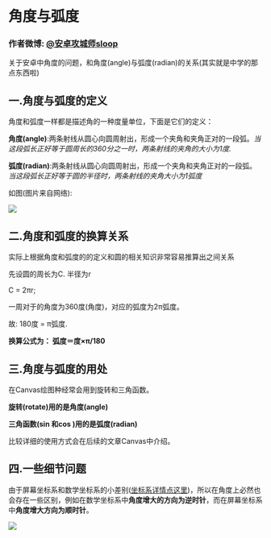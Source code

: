 # 角度与弧度
### 作者微博: [@安卓攻城师sloop](http://weibo.com/5459430586)
关于安卓中角度的问题，和角度(angle)与弧度(radian)的关系(其实就是中学的那点东西啦)

## 一.角度与弧度的定义
角度和弧度一样都是描述角的一种度量单位，下面是它们的定义：

<b>角度(angle)</b>:两条射线从圆心向圆周射出，形成一个夹角和夹角正对的一段弧。<i>当这段弧长正好等于圆周长的360分之一时，两条射线的夹角的大小为1度.</i>

<b>弧度(radian)</b>:两条射线从圆心向圆周射出，形成一个夹角和夹角正对的一段弧。<i>当这段弧长正好等于圆的半径时，两条射线的夹角大小为1弧度</i>

如图(图片来自网络):

![](https://github.com/GcsSloop/AndroidNote/blob/master/%E9%97%AE%E9%A2%98/%E8%A7%92%E5%BA%A6%E4%B8%8E%E5%BC%A7%E5%BA%A6/Art/%E8%A7%92%E5%BA%A6%E4%B8%8E%E5%BC%A7%E5%BA%A61.png)

## 二.角度和弧度的换算关系
实际上根据角度和弧度的的定义和圆的相关知识非常容易推算出之间关系

先设圆的周长为C. 半径为r

C = 2πr;

一周对于的角度为360度(角度)，对应的弧度为2π弧度。

故: 180度 = π弧度.

<b>换算公式为：  弧度＝度×π/180 </b>

## 三.角度与弧度的用处
在Canvas绘图种经常会用到旋转和三角函数。

<b>旋转(rotate)用的是角度(angle)</b>

<b>三角函数(sin 和cos )用的是弧度(radian)</b>

比较详细的使用方式会在后续的文章Canvas中介绍。

## 四.一些细节问题
由于屏幕坐标系和数学坐标系的小差别([坐标系详情点这里](https://github.com/GcsSloop/AndroidNote/blob/master/%E9%97%AE%E9%A2%98/%E5%9D%90%E6%A0%87%E7%B3%BB/%E5%9D%90%E6%A0%87%E7%B3%BB.md))，所以在角度上必然也会存在一些区别，例如在数学坐标系中<b>角度增大的方向为逆时针</b>，而在屏幕坐标系中<b>角度增大方向为顺时针</b>。

![](https://github.com/GcsSloop/AndroidNote/blob/master/%E9%97%AE%E9%A2%98/%E8%A7%92%E5%BA%A6%E4%B8%8E%E5%BC%A7%E5%BA%A6/Art/%E8%A7%92%E5%BA%A6%E4%B8%8E%E5%BC%A7%E5%BA%A6.png)




